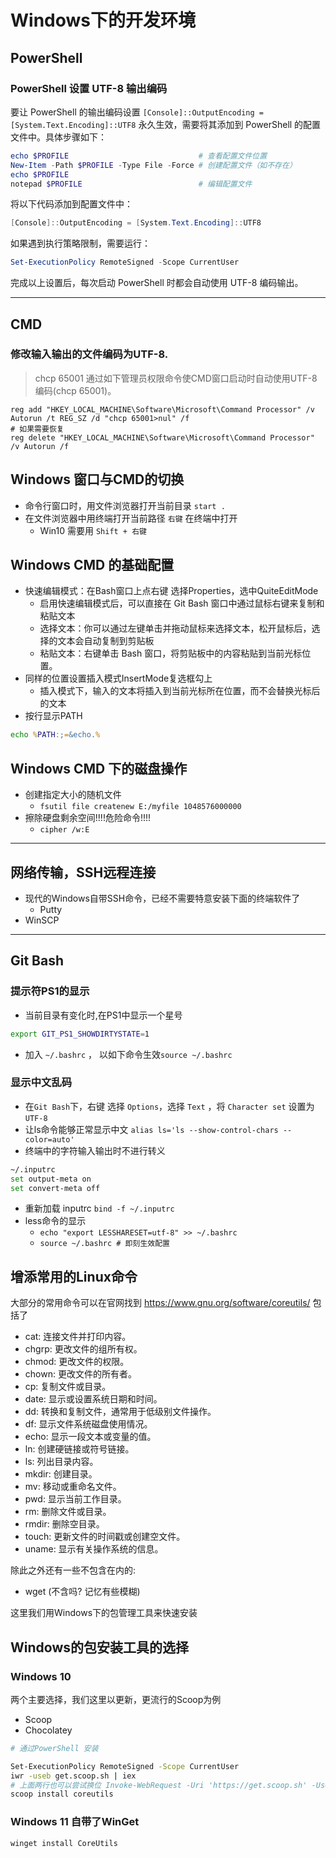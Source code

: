 # Windows下的开发环境

## PowerShell 

### PowerShell 设置 UTF-8 输出编码

要让 PowerShell 的输出编码设置 `[Console]::OutputEncoding = [System.Text.Encoding]::UTF8` 永久生效，需要将其添加到 PowerShell 的配置文件中。具体步骤如下：

```powershell
echo $PROFILE                             # 查看配置文件位置
New-Item -Path $PROFILE -Type File -Force # 创建配置文件（如不存在）
echo $PROFILE      
notepad $PROFILE                          # 编辑配置文件
```

将以下代码添加到配置文件中：
```powershell
[Console]::OutputEncoding = [System.Text.Encoding]::UTF8
```

如果遇到执行策略限制，需要运行：
```powershell
Set-ExecutionPolicy RemoteSigned -Scope CurrentUser
```

完成以上设置后，每次启动 PowerShell 时都会自动使用 UTF-8 编码输出。

--------------------------------------------------------------------------------
## CMD

### 修改输入输出的文件编码为UTF-8.
> chcp 65001
通过如下管理员权限命令使CMD窗口启动时自动使用UTF-8编码(chcp 65001)。
```
reg add "HKEY_LOCAL_MACHINE\Software\Microsoft\Command Processor" /v Autorun /t REG_SZ /d "chcp 65001>nul" /f
# 如果需要恢复
reg delete "HKEY_LOCAL_MACHINE\Software\Microsoft\Command Processor" /v Autorun /f
```

## Windows 窗口与CMD的切换
- 命令行窗口时，用文件浏览器打开当前目录 `start .`
- 在文件浏览器中用终端打开当前路径 `右键` 在终端中打开
  - Win10 需要用 `Shift + 右键`
    
## Windows CMD 的基础配置

- 快速编辑模式：在Bash窗口上点右键 选择Properties，选中QuiteEditMode
  - 启用快速编辑模式后，可以直接在 Git Bash 窗口中通过鼠标右键来复制和粘贴文本
  - 选择文本：你可以通过左键单击并拖动鼠标来选择文本，松开鼠标后，选择的文本会自动复制到剪贴板
  - 粘贴文本：右键单击 Bash 窗口，将剪贴板中的内容粘贴到当前光标位置。
- 同样的位置设置插入模式InsertMode复选框勾上
  - 插入模式下，输入的文本将插入到当前光标所在位置，而不会替换光标后的文本
- 按行显示PATH
```cmd
echo %PATH:;=&echo.%
```

## Windows CMD 下的磁盘操作

- 创建指定大小的随机文件
  - ` fsutil file createnew E:/myfile 1048576000000 `
- 擦除硬盘剩余空间!!!!危险命令!!!!
  - ` cipher /w:E `

--------------------------------------------------------------------------------

## 网络传输，SSH远程连接
- 现代的Windows自带SSH命令，已经不需要特意安装下面的终端软件了
  - Putty
- WinSCP

--------------------------------------------------------------------------------

## Git Bash 

### 提示符PS1的显示

- 当前目录有变化时,在PS1中显示一个星号
```bash
export GIT_PS1_SHOWDIRTYSTATE=1
```
  - 加入 `~/.bashrc` ， 以如下命令生效`source ~/.bashrc`
### 显示中文乱码
- 在`Git Bash`下，右键 选择 `Options`，选择 `Text` ，将 `Character set` 设置为 `UTF-8`
- 让ls命令能够正常显示中文 `alias ls='ls --show-control-chars --color=auto' `
- 终端中的字符输入输出时不进行转义
```bash
~/.inputrc
set output-meta on
set convert-meta off
```
  - 重新加载 inputrc `bind -f ~/.inputrc`
- less命令的显示
  - ` echo "export LESSHARESET=utf-8" >> ~/.bashrc `
  - ` source ~/.bashrc # 即刻生效配置 `

## 增添常用的Linux命令

大部分的常用命令可以在官网找到 https://www.gnu.org/software/coreutils/ 包括了
- cat: 连接文件并打印内容。
- chgrp: 更改文件的组所有权。
- chmod: 更改文件的权限。
- chown: 更改文件的所有者。
- cp: 复制文件或目录。
- date: 显示或设置系统日期和时间。
- dd: 转换和复制文件，通常用于低级别文件操作。
- df: 显示文件系统磁盘使用情况。
- echo: 显示一段文本或变量的值。
- ln: 创建硬链接或符号链接。
- ls: 列出目录内容。
- mkdir: 创建目录。
- mv: 移动或重命名文件。
- pwd: 显示当前工作目录。
- rm: 删除文件或目录。
- rmdir: 删除空目录。
- touch: 更新文件的时间戳或创建空文件。
- uname: 显示有关操作系统的信息。

除此之外还有一些不包含在内的:
- wget (不含吗? 记忆有些模糊)

这里我们用Windows下的包管理工具来快速安装

## Windows的包安装工具的选择

### Windows 10 

两个主要选择，我们这里以更新，更流行的Scoop为例
- Scoop 
- Chocolatey

```bash
# 通过PowerShell 安装

Set-ExecutionPolicy RemoteSigned -Scope CurrentUser
iwr -useb get.scoop.sh | iex
# 上面两行也可以尝试换位 Invoke-WebRequest -Uri 'https://get.scoop.sh' -UseBasicParsing | Iex
scoop install coreutils
```  

### Windows 11 自带了WinGet
```
winget install CoreUtils
```
